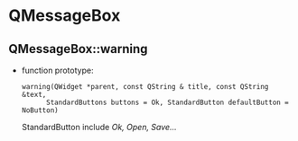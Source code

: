 # QMessageBox



## QMessageBox::warning

* function prototype:

  ```text
  warning(QWidget *parent, const QString & title, const QString &text, 
        StandardButtons buttons = Ok, StandardButton defaultButton = NoButton)
  ```

  StandardButton include _Ok, Open, Save..._ 

